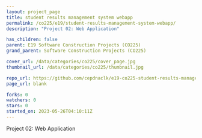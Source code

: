 ```yaml
---
layout: project_page
title: student results management system webapp
permalink: /co225/e19/student-results-management-system-webapp/
description: "Project 02: Web Application"

has_children: false
parent: E19 Software Construction Projects (CO225)
grand_parent: Software Construction Projects (CO225)

cover_url: /data/categories/co225/cover_page.jpg
thumbnail_url: /data/categories/co225/thumbnail.jpg

repo_url: https://github.com/cepdnaclk/e19-co225-student-results-management-system-webapp
page_url: blank

forks: 0
watchers: 0
stars: 0
started_on: 2023-05-26T04:10:11Z
---
```

Project 02: Web Application

